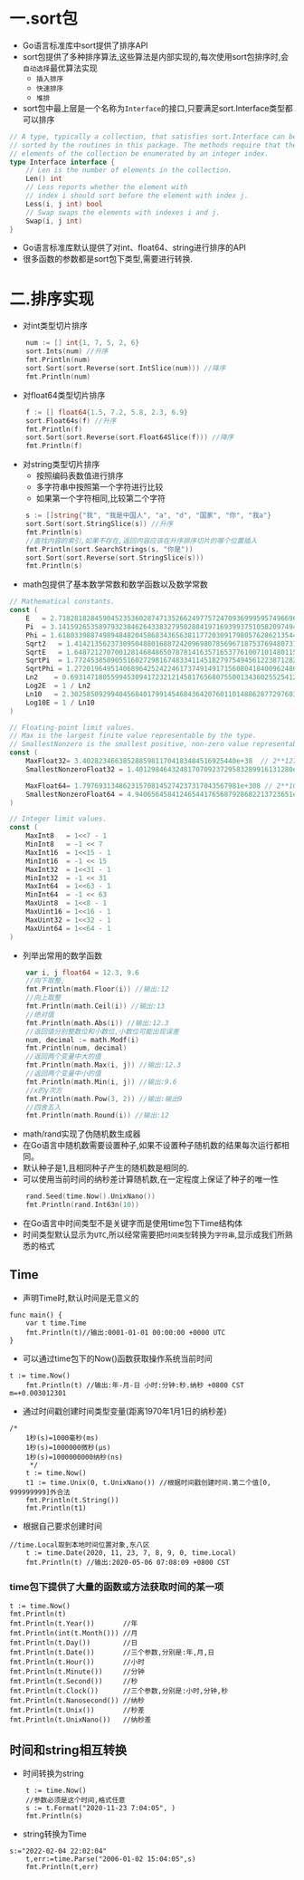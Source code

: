 # 一.sort包

* Go语言标准库中sort提供了排序API
* sort包提供了多种排序算法,这些算法是内部实现的,每次使用sort包排序时,会`自动选择`最优算法实现
  * `插入排序`
  * `快速排序`
  * `堆排`
* sort包中最上层是一个名称为`Interface`的接口,只要满足sort.Interface类型都可以排序

```go
// A type, typically a collection, that satisfies sort.Interface can be
// sorted by the routines in this package. The methods require that the
// elements of the collection be enumerated by an integer index.
type Interface interface {
	// Len is the number of elements in the collection.
	Len() int
	// Less reports whether the element with
	// index i should sort before the element with index j.
	Less(i, j int) bool
	// Swap swaps the elements with indexes i and j.
	Swap(i, j int)
}
```

* Go语言标准库默认提供了对int、float64、string进行排序的API
* 很多函数的参数都是sort包下类型,需要进行转换.

# 二.排序实现

* 对int类型切片排序

```go
	num := [] int{1, 7, 5, 2, 6}
	sort.Ints(num) //升序
	fmt.Println(num)
	sort.Sort(sort.Reverse(sort.IntSlice(num))) //降序
	fmt.Println(num)
```

* 对float64类型切片排序

```go
	f := [] float64{1.5, 7.2, 5.8, 2.3, 6.9}
	sort.Float64s(f) //升序
	fmt.Println(f)
	sort.Sort(sort.Reverse(sort.Float64Slice(f))) //降序
	fmt.Println(f)
```

* 对string类型切片排序
  * 按照编码表数值进行排序
  * 多字符串中按照第一个字符进行比较
  * 如果第一个字符相同,比较第二个字符

```go
	s := []string{"我", "我是中国人", "a", "d", "国家", "你", "我a"}
	sort.Sort(sort.StringSlice(s)) //升序
	fmt.Println(s)
	//查找内容的索引,如果不存在,返回内容应该在升序排序切片的哪个位置插入
	fmt.Println(sort.SearchStrings(s, "你是"))
	sort.Sort(sort.Reverse(sort.StringSlice(s)))
	fmt.Println(s)
```





* math包提供了基本数学常数和数学函数以及数学常数


```go
// Mathematical constants.
const (
	E   = 2.71828182845904523536028747135266249775724709369995957496696763 
	Pi  = 3.14159265358979323846264338327950288419716939937510582097494459 
	Phi = 1.61803398874989484820458683436563811772030917980576286213544862 
	Sqrt2   = 1.41421356237309504880168872420969807856967187537694807317667974
	SqrtE   = 1.64872127070012814684865078781416357165377610071014801157507931 
	SqrtPi  = 1.77245385090551602729816748334114518279754945612238712821380779 
	SqrtPhi = 1.27201964951406896425242246173749149171560804184009624861664038 
	Ln2    = 0.693147180559945309417232121458176568075500134360255254120680009 
	Log2E  = 1 / Ln2
	Ln10   = 2.30258509299404568401799145468436420760110148862877297603332790 
	Log10E = 1 / Ln10
)

// Floating-point limit values.
// Max is the largest finite value representable by the type.
// SmallestNonzero is the smallest positive, non-zero value representable by the type.
const (
	MaxFloat32= 3.40282346638528859811704183484516925440e+38  // 2**127 * (2**24 - 1) / 2**23
	SmallestNonzeroFloat32 = 1.401298464324817070923729583289916131280e-45 // 1 / 2**(127 - 1 + 23)

	MaxFloat64= 1.797693134862315708145274237317043567981e+308 // 2**1023 * (2**53 - 1) / 2**52
	SmallestNonzeroFloat64 = 4.940656458412465441765687928682213723651e-324 // 1 / 2**(1023 - 1 + 52)
)

// Integer limit values.
const (
	MaxInt8   = 1<<7 - 1
	MinInt8   = -1 << 7
	MaxInt16  = 1<<15 - 1
	MinInt16  = -1 << 15
	MaxInt32  = 1<<31 - 1
	MinInt32  = -1 << 31
	MaxInt64  = 1<<63 - 1
	MinInt64  = -1 << 63
	MaxUint8  = 1<<8 - 1
	MaxUint16 = 1<<16 - 1
	MaxUint32 = 1<<32 - 1
	MaxUint64 = 1<<64 - 1
)
```

* 列举出常用的数学函数

```go
	var i, j float64 = 12.3, 9.6
	//向下取整,
	fmt.Println(math.Floor(i)) //输出:12
	//向上取整
	fmt.Println(math.Ceil(i)) //输出:13
	//绝对值
	fmt.Println(math.Abs(i)) //输出:12.3
	//返回值分别整数位和小数位,小数位可能出现误差
	num, decimal := math.Modf(i)
	fmt.Println(num, decimal)
	//返回两个变量中大的值
	fmt.Println(math.Max(i, j)) //输出:12.3
	//返回两个变量中小的值
	fmt.Println(math.Min(i, j)) //输出:9.6
	//x的y次方
	fmt.Println(math.Pow(3, 2)) //输出:输出9
	//四舍五入
	fmt.Println(math.Round(i)) //输出:12
```


* math/rand实现了伪随机数生成器
* 在Go语言中随机数需要设置种子,如果不设置种子随机数的结果每次运行都相同。
* 默认种子是1,且相同种子产生的随机数是相同的.
* 可以使用当前时间的纳秒差计算随机数,在一定程度上保证了种子的唯一性

```go
	rand.Seed(time.Now().UnixNano())
	fmt.Println(rand.Int63n(10))
```

* 在Go语言中时间类型不是关键字而是使用time包下Time结构体
* 时间类型默认显示为`UTC`,所以经常需要把`时间类型`转换为`字符串`,显示成我们所熟悉的格式


## Time

- 声明Time时,默认时间是无意义的

```
func main() {
	var t time.Time
	fmt.Println(t)//输出:0001-01-01 00:00:00 +0000 UTC
}
```

- 可以通过time包下的Now()函数获取操作系统当前时间

```
t := time.Now()
	fmt.Println(t) //输出:年-月-日 小时:分钟:秒.纳秒 +0800 CST m=+0.003012301
```


- 通过时间戳创建时间类型变量(距离1970年1月1日的纳秒差)

```
/*
	1秒(s)=1000毫秒(ms)
	1秒(s)=1000000微秒(μs)
	1秒(s)=1000000000纳秒(ns)
	 */
	t := time.Now()
	t1 := time.Unix(0, t.UnixNano()) //根据时间戳创建时间.第二个值[0, 999999999]外合法
	fmt.Println(t.String())
	fmt.Println(t1)
```

- 根据自己要求创建时间

```
//time.Local取到本地时间位置对象,东八区
	t := time.Date(2020, 11, 23, 7, 8, 9, 0, time.Local)
	fmt.Println(t) //输出:2020-05-06 07:08:09 +0800 CST
```

### time包下提供了大量的函数或方法获取时间的某一项

    t := time.Now()
    fmt.Println(t)
    fmt.Println(t.Year())       //年
    fmt.Println(int(t.Month())) //月
    fmt.Println(t.Day())        //日
    fmt.Println(t.Date())       //三个参数,分别是:年,月,日
    fmt.Println(t.Hour())       //小时
    fmt.Println(t.Minute())     //分钟
    fmt.Println(t.Second())     //秒
    fmt.Println(t.Clock())      //三个参数,分别是:小时,分钟,秒
    fmt.Println(t.Nanosecond()) //纳秒
    fmt.Println(t.Unix())       //秒差
    fmt.Println(t.UnixNano())   //纳秒差


## 时间和string相互转换

- 时间转换为string

```
	t := time.Now()
	//参数必须是这个时间,格式任意
	s := t.Format("2020-11-23 7:04:05", )
	fmt.Println(s)
```

- string转换为Time

```
s:="2022-02-04 22:02:04"
	t,err:=time.Parse("2006-01-02 15:04:05",s)
	fmt.Println(t,err)
```



